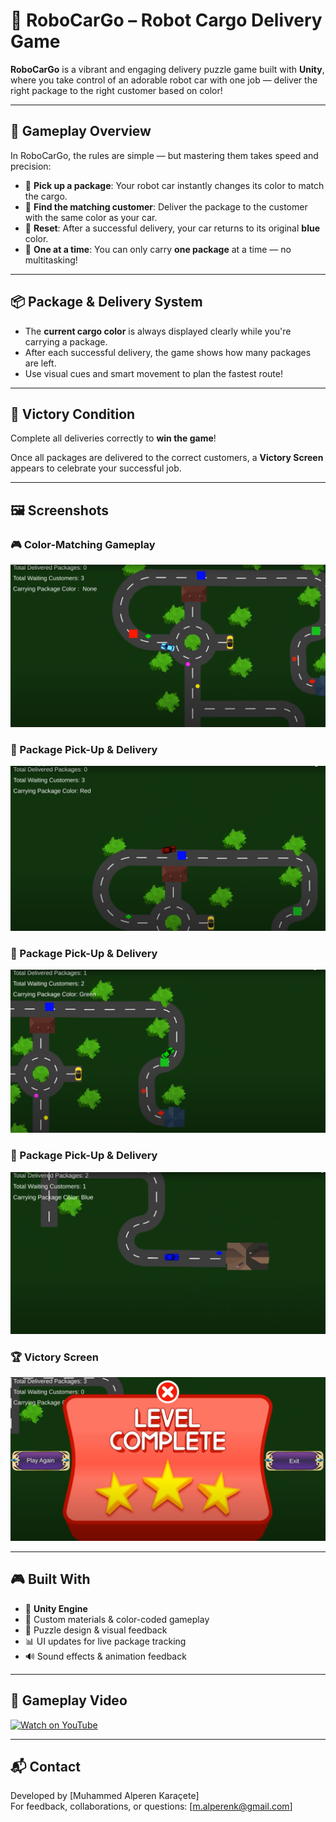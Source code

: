 # 🤖 RoboCarGo – Robot Cargo Delivery Game

**RoboCarGo** is a vibrant and engaging delivery puzzle game built with **Unity**, where you take control of an adorable robot car with one job — deliver the right package to the right customer based on color!

---

## 🚗 Gameplay Overview

In RoboCarGo, the rules are simple — but mastering them takes speed and precision:

- 🎨 **Pick up a package**: Your robot car instantly changes its color to match the cargo.
- 🧍 **Find the matching customer**: Deliver the package to the customer with the same color as your car.
- 🔄 **Reset**: After a successful delivery, your car returns to its original **blue** color.
- 🚫 **One at a time**: You can only carry **one package** at a time — no multitasking!

---

## 📦 Package & Delivery System

- The **current cargo color** is always displayed clearly while you're carrying a package.
- After each successful delivery, the game shows how many packages are left.
- Use visual cues and smart movement to plan the fastest route!

---

## 🏁 Victory Condition

Complete all deliveries correctly to **win the game**!

Once all packages are delivered to the correct customers, a **Victory Screen** appears to celebrate your successful job.

---

## 🖼️ Screenshots

### 🎮 Color-Matching Gameplay
![Screenshot 1](images/robocargo1.PNG)

### 🚗 Package Pick-Up & Delivery
![Screenshot 2](images/robocargo2.PNG)

### 🚗 Package Pick-Up & Delivery
![Screenshot 3](images/robocargo3.PNG)

### 🚗 Package Pick-Up & Delivery
![Screenshot 2](images/robocargo4.PNG)

### 🏆 Victory Screen
![Screenshot 3](images/robocargo5.PNG)

---

## 🎮 Built With

- 🧩 **Unity Engine**
- 🎨 Custom materials & color-coded gameplay
- 🧠 Puzzle design & visual feedback
- 📊 UI updates for live package tracking
- 🔊 Sound effects & animation feedback

---

## 🎥 Gameplay Video

[![Watch on YouTube](https://img.youtube.com/vi/qBhOFV2i1EM/0.jpg)](https://www.youtube.com/watch?v=qBhOFV2i1EM)

---

## 📬 Contact

Developed by [Muhammed Alperen Karaçete]  
For feedback, collaborations, or questions: [m.alperenk@gmail.com]
